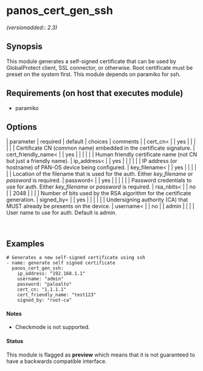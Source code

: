 # panos_cert_gen_ssh

_(versionadded:: 2.3)_


## Synopsis

This module generates a self-signed certificate that can be used by GlobalProtect client, SSL connector, or
otherwise. Root certificate must be preset on the system first. This module depends on paramiko for ssh.


## Requirements (on host that executes module)

- paramiko

## Options

| parameter | required | default | choices | comments |
| cert_cn<  |
| yes |
|  |
|  |
| Certificate CN (common name) embedded in the certificate signature. </td></tr>
| cert_friendly_name<  |
| yes |
|  |
|  |
| Human friendly certificate name (not CN but just a friendly name). </td></tr>
| ip_address<  |
| yes |
|  |
|  |
| IP address (or hostname) of PAN-OS device being configured. </td></tr>
| key_filename<  |
| yes |
|  |
|  |
| Location of the filename that is used for the auth. Either <em>key_filename</em> or <em>password</em> is required. </td></tr>
| password<  |
| yes |
|  |
|  |
| Password credentials to use for auth. Either <em>key_filename</em> or <em>password</em> is required. </td></tr>
| rsa_nbits<  |
| no |
| 2048 |
|  |
| Number of bits used by the RSA algorithm for the certificate generation. </td></tr>
| signed_by<  |
| yes |
|  |
|  |
| Undersigning authority (CA) that MUST already be presents on the device. </td></tr>
| username<  |
| no |
| admin |
|  |
| User name to use for auth. Default is admin. </td></tr>
</table>
</br>



## Examples

    # Generates a new self-signed certificate using ssh
    - name: generate self signed certificate
      panos_cert_gen_ssh:
        ip_address: "192.168.1.1"
        username: "admin"
        password: "paloalto"
        cert_cn: "1.1.1.1"
        cert_friendly_name: "test123"
        signed_by: "root-ca"

#### Notes

- Checkmode is not supported.



#### Status

This module is flagged as **preview** which means that it is not guaranteed to have a backwards compatible interface.

